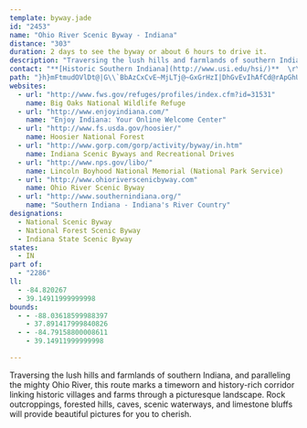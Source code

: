 ```yaml
---
template: byway.jade
id: "2453"
name: "Ohio River Scenic Byway - Indiana"
distance: "303"
duration: 2 days to see the byway or about 6 hours to drive it.
description: "Traversing the lush hills and farmlands of southern Indiana, and paralleling the mighty Ohio River, this route marks a timeworn and history-rich corridor linking historic villages and farms through a picturesque landscape. Rock outcroppings, forested hills, caves, scenic waterways, and limestone bluffs will provide beautiful pictures for you to cherish."
contact: "**[Historic Southern Indiana](http://www.usi.edu/hsi/)**  \r\n 1-800-489-4474 or 812-465-7014  \r\n\r\n"
path: "}h}mFtmudOVlDt@|G\\`BbAzCxCvE~MjLTj@~GxGrHzI|DhGvEvIhAfCd@rApGhUz@nBr@jA|EpCx@N`EVxBdAt@n@rB~Cn@v@rDrCbBFrCEbCd@dOrG|DnC|BhC~AfCx@fBr@pBvAvFNvAF`EGrLGnAOxAlEd@fCj@nEfC|E`DjM|FzD`CpAXlADfDP`IFd@LhBjAdIhG|JlIhAp@rFfAdXnGpHxAlFJ`BA\\KfDuCnCyDxBmF^k@rQeFxJfr@tBnJbDlIxArC~PjXpEvGhEnFnDpDzDbD~I~GtCjCjNdRtF`IjBjDl@lApEpM`A|B|@dBdB|BbCvBjCxAlAd@r]zElFlAlWrHrBz@hDdCxApAjCfDPSh@Q~@DtNjF|@NbAEzBb@x@NpE~AhAqGxEbBh@oCZk@lKq@nCiA|BeBdNuNnLaFtFmCpGqDbNmGbI_DxQ}HxBs@|h@eLdvAe`@|JaDhK_E`LwElA_ArCwDd@y@vGiU|@uB~Ti]~PqVrNwUl]ca@|@{@~ByAhLkGxHcD`HeDlBq@vCu@bO{CbNuA~BC~KXdf@nE`Hd@jm@pAxCZrCj@re@Lx@^xBdBfYbWvCkGxx@nt@jC`D`OzUnUpXbB`BxQrNfZtPdLfH~Q`J|C~@pCd@~BT~CDjG_@nRmDjPgEfFeB~A_AjHgFn^sWhBeB`HmInByCn@sApAuDnB{H|Kka@l@sC^mDHyBC_BoAq_@iAmNcBeNY_DYi^BiGRaJ|Car@ZiKBgKFuCHwCn@uI|@eJxDkVdEiT`FkVpAuFrCmKbCeFvBsC|]yYrEkD|g@gb@xA}AvFwIlBeCtAsAlEgClBe@fFQdBJnOrBf]lGdBv@nHlEfEnCjAdAhJlJbFtFdEfF`C`DnM`SbAjBdDzH~Zzt@xC|GxC~EzKbNjJ~LzHtNlAfBtB~BbBxA~a@r[dAj@r@R|BRdMW~Cd@`JrBfDPbE_@xPuExJeE|O{FlAq@xYiTlJuIfEgCpGmFnPmMfDuA|C}@hASxA?zb@xHlA^~@d@hA`ArAtBh@bBNl@PfDG|c@DbgAwGnf@cFr]cA`EmCxGi@xBU~AOxCDzBXfC~@~FJ`CGfEwA`QB~DbAhPhEjy@r@rJn@tFr@pEnD|OrA|GfEvXt@dLlFx_@b@jBr@rBrDnIx@xBlC`KnDvPr@fCz@~B`ErIxK|XtAfEbErNhFxUh@jDHfFi@bGKvBJtBNhAr@fCbFjOfBpGtD|QtAlIPlBHxCOdaBOpZx@v~@CzCIt@w@rO@x@kAnSQjGAtHt@pb@^zFr@fGt@nEhExO^rBZlCJfCDpCU|OXlGTfBbApEx@`CdArBxNbRxB~C|D|GbJlQlBxCfDlEpMnSfEhHfDzGtB~E|BxGrDhNhAzIlAfGn@~ETfHTvSlBll@R`CdDtPVfCBjDMdB_@`CM`CHxCb@xCvF|R~@lBhCxCxArAbA~AxCzHvBxGxBfFrRr\\z`@`s@Xr@XxANrBPdAb@dArC~EfZlh@|DtHvj@tuAz[vv@fAxAnGrEx@~@lBdF|GlSn@vAfBxBrGbGjPtRvCrBfB~AxCfEnArAvFlDhBvAfFrHrBfDjJtTn@bB~@dEpGrLnAfBxB`GlC`JzJvQhGrOhF`OlAbFzB`Lr@~B~AfEpOhTnF`LtFpM`Kz[vBtIlDzJ^`B^pCb@xBhBnIx@`HbDvR~CxTp@xDdCpL^`D^lGXfSIzLu@~_@i@fDs@tCoBbEiAlDi@`EqFhn@u@|]m@tFiBxJyHzSsEhKaRp^_ClEsDzFyBdCaThUoPnN{@z@gGfImBjBYLi@?cl@gEe@VmA`BsCjCcBhCqGtO}H|ViBlDs@dAyCrD{GxGaNhOuKjO}ElGwDpFgLhOcDhFcApBsCtIaBfJyAzG[~EErGSnH[lDm@xF_CtNaH`i@a@pEg@nH}BbOQpDc@vR_AvPStRLlIGxAk@bLwAzPE`ELxFZ|Lr@`MDfLHpAbCl_@hDrb@rDzYhJtn@|AvMfCnXbBbMvAfMZdF^`LNrAf@hDjD~LpBtLlAhJ`AlJ|AtSxBxe@HzD?dC_@hFO`EMxIUrCi@fE}@pEoEpQgDfLeBlFIj@CbDHhRBpVC|GE`AiBvN_OjrAsB|SoB|U}@zFgH`Se@hCI~FT`DrA`K`Fh\\zDxZRxGEbPDpAX`D|ArKbDjSdAtEbCdIVlB@~Ao@xF?zBH`Ah@xBxAdDt@dE?x@OhCcGtWOdCJxCn@tBt@xArNrQlLxLxJdJxAdBxBnDvBxEnAzDvJhc@b@`BnAlClBpChAbAbBbAjDfA`BFzJAD?NDvDPhB^hDlAdCdBHBpBpBnAlBlAzB~A~ErGpZr@rDl@xE~@hIpH`|@TzHN|LVp^Chy@Fto@FjA^zDtAtEb@hAjLbSr@tAt@rCn@fENvDRbTlW{GvBs@jB]pAExk@Mrw@Y|d@_@bfDkA|jBuAbe@K|}@?fmA}@jo@UtMD`CRdCj@nAf@lC~AnAfArA~AvDzF`e@lu@nDfFzBfCpElDbYvOvExBlEv@fGD`ZEtBIhQoBbAE|B?hCR~QpBvFDfk@_Ad_@^|ZcAtMOlxDqBnH?vBJzCl@zC~@vPfIlAr@|EjEhAlBpOf[lCvEtKjVnSdc@zn@|qA|Pp^vCxF~Sdd@fNdYvXnl@~Spc@lCzFfHhSfBdDbElFdBxCx@`C|ArGlA`Et@pBlCtFbf@p~@hCrE`CzCrD~D|GzGzMxJdAfAbB~B`AjBjCtGrAnDz@bDj@zCt@tKh@zFj@xDfBlIdBxFxNr[pMhWdLpV~@dBlAlAhAj@tAd@`GrAvFfBzInF|IrEjh@hUnEhBlVpHzLfElx@`\\~PbGvm@fSfY|GbHjAlQ~A`Er@lGjB~NzFnDlB|CfC|EpGdZxa@tDtDfDxBbcAvc@dUhJxmBrk@fE~@fHx@zH`@t_@dAlD`@nAVhDrAp^fPpTbHrGvAbUxCvCf@jAmB~GmGds@{m@~QsPbAaA|DoFdAeAxgA}aA~KtQpJ|RbBfErDtKxAdF|CrL|GdZxAnEta@n~@jJpU~Odb@~IpRhJ`W`IbSnEaDjNl]zB~GhAbTIzEuAvNYxD}AfLsAvD_EvNcAzCgGfJgIzOO?iAr@y@PcDWo]yAo@Ua@kAkGzCoKxGkRbKJaEkMYcB\\oAt@_NrLEfGIzA_@vC_@~Ae@rAmAfCgB~BmIlHgHnHyAlB}HrKaHfKaItNyAhFa@fCa@pEGhGFlBX~BpAxGxKb^`GrSDXlA~CLT@BD?~LvYvVxi@dR{OtBpGba@niBpGhUtRrg@xAfDvAxAlIpE|BfB~AfB`CfD`A|Bp@nD@pDi@tF_AfG}BtIyA~D{HhNsBpE[fAiSn}A_@tAqBxD{AxD_D|M{AlIo@|LUvBaFvX_AzHiCbLsBdGg@tBK|DInMQhIC~CNxBxAhHNxAGrIVxEOtEJxFArAO~@cArBq@r@{D`CYn@G`AZp@d@JNC|Au@n@Kr@T^v@Bl@If@e@bBJf@p@l@\\d@HfAYdAU^gBdB_@lAe@lE?r@TbBXn@\\DZKXm@b@yAJMr@]b@AlAXpCJr@LdA`@\\\\d@x@XdFHrDg@vFBp@b@fCfDk@jC?bBTbBb@zClAP?lBt@zA~@|A`BrFvK|@vAnAzAxAhAfEfC~BfBhOrQxAtBh@zATvAxBbTH~CY|KHrB^rDh@|BvCnFj@zATvAV`FZfAXd@|AdBzBlBnJdE`J`Dt@f@fC~BrBlAxAd@~@DnDY`ABzB`AvDlChRtTzPhP`ObMz@dAhDtG`CjH`AtB~^fm@x@~Ar@tCX~Cc@zZ_@vw@DlAXfD~AlI`EpOvA|CpAzBr@pAlBxBdA`CrRnm@rErMfCfGnBdEz@vA~BbC~BtBt@dAhBpExAtFlBzKnAhFlFxQv@hBtBpCzItHvAv@xJlDpD`CxA~AnBzCpA~CpAdGbDx[b@xId@vPb@~DnAhId@pFb@hBx@lCx@~E^lDbBrHn@rGfDzd@X`CnAjHhBnI`HtWpGbWTbBL~BNxK`@lFf@rBx@rA`AdAh@XlA`@xB^xB`AlAdAhFrGrBpBrBx@fEl@hDxArAzArAdEZl@vDzEt@vBVfB?dBiAzGCxBdA|VX~BpEfP~B`K`@zCGnBmA~IQdCC~@h@|PFxDCfGj@|OYlb@uAzSi@`C_@hAo@bAcAhA{HvG}E~E}@jBw@fCsAlEk@fCKjA?lBf@|Ol@dC~BzFr@~CPrDOrI]rCi@hB{DlI}AfCuAxAgAj@{@VsAx@}@lB_CnGiAfEMdFWxk@sICGxJe@tHSpAmAvFi@~Ae@dAcEzH}ApBsGlFkJzDc@XoAbBg@xAiB`VmAlN_BfMeBnI[pCm@pZYtE{@xDaEnL_CzHgDzHmB|CcAfAwB~AiLhEiAt@eArA}@tBsAlHg@fBqAdCcArAiDdEiF`FiAfBcArCiErPaBbFwWzg@y@dBeAxC}@`Fu@rF{I|_AaFfe@QlDDlP~BvWl@tCn@pBhAzBhAxApBdBfKzG~A~Bh@lCNxFBrGYvMN`AZtAv@lBnChDnA~Bn@dB\\dB\\fH`@rCfEjRd@rAbApBbAhAbA|@fJrFzAlAr@`Ar@|Ah@tCN~A@vBUvDg@|C{ArGk@fEEfG`@nN?tAO~Bi@~CUv@qHlRs@xBg@jDGxBH`Ch@rChA|C~@|AxAdBxAjAjGlDtBdBjA`BdApCfC|Kj@~CNlANxD?|Lh@dFzA~E`CzFl@nC@jBIfASdAq@~AiAjA}BxAiAhAu@vAa@rAWxC?bVRtCd@~Bt@rBhC~E|@lAx@v@tKnIdB`Bx@~Ab@|BJfBOfCOt@sAdD_HfN}@xCc@rCMdBAbDNjDfEjVh@vBbIbNvBlCz@v@`Bz@dA^pKdBbDEpCm@dRaJ~C}@tAS`BKfDAtNxArBf@bCvAbFhG`A~An@~AbDhJXpAz@|Gd@vBfEtKjAlBbK`KfMzHxD|AbQzDvDlBrB`CfFvJtAtDh@~BRxB~Bxv@FvDMrDOnAmEn[i@lCy@rByAlBoBpAgA^mHxA}CfBu@j@mB~BcAlByArD_@fBa@zCgAnMs@dDmBlG[xBO~AEfBBtKg@rEaAzDw@|AcB`CsDjDiBnAi@\\iBj@mDb@sBh@gAf@yAlAmAfBe@dAkCtIc@pC?tEZ~PL`BbB`NHtB?lB}@pe@BdANdAd@lAj@`A|_@p\\bA~AZfBF~ACnUR`BnBlJJrAK~ASdAqHdY_@z@cJrNc@dAYrBy@`LgF|SQxA@rAXxAh@`AlFjEd@z@RvAj@hK\\~Ah@p@n@XnALzJWzEJj@Xh@x@T|@CbBa@nAi@l@k@XuFrAuAr@uEfCoA~@{@fAi@xAmSzs@QvC]vz@OrBy@zCaJvWmDlSUr@m@z@a@XkEvAm@^eG`FiAjB{AnEyB`MO~A?z@^~BhBlFVrANrDYxE_@dD_AbDcA|AiDrD}@~Ak@nBSdAOdBEdBJzHEhBs@xDyApEwAbEq@xAiAlAmE|D}G|Js@pB_ArJSt@iBjEs@h@k@Vi@?mC[y@Hy@^wIzG_NlNdL`ArAd@n@b@p@z@j@pAZlB@dAWzD?`CT~Ar@fBr@|@~BfBrFxAp@\\dKtGjClAhA\\hBZhBJbCEfBQpBa@`CeAlDmC~@aAzA}BzC{GhAsAhA_@vBQxBp@pQzJfClAtAb@hANrBHdM_@bC`@hAj@|OzK~Az@dBh@|AXnCRdU~@|AZlAb@tAt@tIxH|AfA|CjB|HlD|AdA|EhFnAvBlErIhChHpFtTjMbj@nA|CtAhCzCrCnCjAbDf@x@Bfj@EzGWpIeA~f@wLxLmC~b@sHlDQnAHhANzBv@bCpAfa@zW~AbBbAjBd@tA^pBh@|Ib@~C~@rD|FrLbBfCxBlCvJzHdGzD~CvA~QbEnEdCdNlJnClArD^hBEpGaAzbBcZhEYjKLvFM~@SvB}@dCmBfB{BdA_Ch@gBh@eEDsA?e^Ee@?sADYX{@bAkBpA_Eb@s@r@m@lF_Bf@Wn@y@z@iB`@qAjAmFd@yFDaGR_B^_A|C{FRu@^aLbBmTlAaGtCgHl@mBJKHJJxFb@j@dE@xJYtBe@r@[TWfDgHl@m@dAKx@Xf@x@Pz@j@lI\\v@z@d@l@?|Bq@je@Pj@RP^v@`GJp@^t@vFfE|BpCxDhDj@m@zCmGp@cEfDaIl@eAj@_AhA_AvBs@dPQfED~A^lExBjAZvQT|i@L^DHLElp@H`BTv@Xf@~@R|m@?~@V\\l@|F`v@lBbMxCnMNfANv]KzB?~@r@jDd@dA`NtH`FrAbGp@b@^vBhGZh@l@TbN~BtIrDrCz@fDBdB`@bBbA|BlBhDhAfC|AnAd@fDZbHxA`UlAZVTfAR|At@|Db@~@rBbBr@~@dBbEfEpI~@fAXLn@Ln_Ag@rn@Q``CGbGmAdNkDjG_@bC?xBJfFj@nA`@t@j@f@j@zCtG~C`F~@rApAvAbAr@rDrAbDf@~IjBnALd@ApDc@hEsArRwHbAy@dBoBbAs@dNoGrCsB`GmDvImGvI{FpAcAzCgDdPcMbBeAlB_@xAPnAf@rY|R`Cp@tPrCl@XfDdChWdUdCjA|ARbCAnHiAdGi@zFKlJFRj@mBvQ{@xF}B~Fu@lA}DtEs@jA_@pAmCrOuAlMo@fDeEtOOx@GdA]|YCzIOlEeAtNDfKs@bFh@jIu@hPH`Fn@`E?xBKj@g@d@Y?_@KsDyBsA[cBReDz@g@^a@j@k@x@{BdF}@`AiDtB{Ap@iEXq@PiBlAi@j@gElHYx@e@dB}A|KA`DZlLnAd\\pDjZNrDDdAKjBmAhQHpP^lKhCbZ|F~S\\jBtA|Wr@`FhAxCTlAf@rG|@xIbBvHvAjEX~AHzCNdARr@d@l@xAhAdAbCbA~HXz@hA`GZpIUlF}AfHkAfDa@fBw@x@{Ax@]RwB^qBbAs@r@gA`Bi@lAUrBIlFYxBE~BHzA@fNOdJNt_@x@v@pGtCh@h@t@`BVdAL`Bl@~BpBfC`Ad@nKzA~Bh@l@r@z@`ER`@d@d@vBdAfDpEzAt@zFdBLLlAfFe@hOh@dCTlCi@`DoBrGOjAS`JtH?x@LnRfQvH|HzBdBhAr@`HjBrBdAx@R`De@~A?lARhDbBv@LtBK|CkA~BBRFx@fI@rA{@hUC~EHzC~C~]FxCJdANd@Xr@hBlCzCrAnBfA`A|@jElE|DhFhDxJh@xBfBbKf@lB\\d@z@p@f@l@jA~Cf@r@`KfMlFhInN`WlCvEr@~ApKnRlF`Mj@~A~@tDX~BDpFo@pR_@dGiBhRoAnGeAlDuDnIkMrRgL`MgE`F}CbF}GrMmDzFmBxBcF`FaWlVqPbNy@^yNnEoB~As@vAaBzEgAjC}AfC_BlBgG`GyAlB{C`FiB|BkBzAsAv@mGrBqB`@oDdAyC`@wBDsM{AuEIyCj@uBr@iAn@wB|AeOlR}SbUgClBkAp@}@`@cDr@cBPmqBECr_@mHAgHLoB^mAf@sGbDwEnBgFfAcHZeJFoBLmBJiEx@}g@zOwBlAu@r@oA|AcBbD}@xCuB|O}AfJsE`UwArE}KvYmDbKqJd^sB~GgHvOoKhVoO~YiBxEcDlKu@xCs@~DIxAG`Ej@dYEfHe@nHaEnd@ObF^ttBAn]BpPNdBfAfG~@lDzLj]|@pBdDfD|BrAhRnE`F~BrCjCbEfFpJ`LlD`FnBtBhMxIlB~At@x@zNhTxBxB~KfJx@x@nBnCx@dB\\dAnClL~@zChArCjFfKnElF`J|G`DpCtB`DrA~CbB`GnArG`Jj{@|AtIjBvI|@tCbAlB~AlBt@j@zOzGdAj@~BpBhBtBjH`LpAxCnGpQd@`CbC~PTrDVzH~@nInJth@dFfPhBzHtI`v@hAhLh@~KNrb@RhHp@pGlBdNx@dEfAfE|A`FnKtXdCrEjDzElb@fh@vCxB|@XbADnc@XhB^hAl@rA|Ab@r@b@lAd@`CDbQXvE~@lGbGdV`F`OvEfOvBjIzC`OfBlK`BlIdG|XxBfJfCpI`Nva@xAfEx@fB`DxFdC~CjItL~Srb@jC`GzP~a@rEfKpHhMjHfJrHrHdJ`IxDpClFnC|GfCzFjBnFdA~IfAtCLtC?@xAEnWI~Di@xB_CzFyEbK_@lAc@dDI~CChT_A~i@OnDi@fHiChQmA~F_CnJgDbJsAbFcGlb@mBhH}IbZs@fDYlCErG?p]OnPShw@?zQb@vMe@pe@Ip{@_@j_AiBjhBMfj@rBb{@y@bxCN`FRjBd@fC|CrLd@hCn@vFVzENxjBMhJ[jE_@jCi@nC}@rDy@~B_BhD_A~AiT|ZaF~G{JvNuB|DcBrDiA`D{Kx^wFvScWd|@yq@lvBwAzE{B~KiAhJi@rG_AbZNnMi@`TYvv@EnDc@rJiAtK_BzI_Qfw@iAvIi@dHWfFKzL_@tjAHfE`@jIvC~VX`EYjFGdFSzDiD~^OxCZbMNdB~@lGHtGI~Dq@zEgAxDcSve@bAtBX~@PtCAxD_@dGs@`Eo@zBwFzNuF|TKv@}@|KkD`TuAfIgBlI_AfE{CrKsGrXmB`Jq@pBgAdAO`@OdBAzB]xDcFnXmAfGU`@o@`@gC|@oAr@aFrGk@`B]|BkAj[StAwCnM_@rCyBvV{AbTeApIuD~U}Evd@wD~VKVEh@GdBAlB?x@F^?xTtKE`AL`Ad@l@f@^b@nBzC`ErI~@nC~@lF\\jFDhc@JlGh@fI`A|GlAvFzAxEf[|x@bEtLhDtLlBpIvAvHLb@|AtJlBbPhAhOn@bRL`J@~EQpOkClw@?rDHnFh@fI~@xGtOhs@lA~GThBb@jGJfF?zDOzE[vEi@tEy@lE}@rDic@buAcC|FaBnCoMbPoCrEaBpDgFnPi@xAcCtEoDxE}BrB_aA|x@uB`AsCh@cADmGWwBR{@RgDjBa]bW}CfC_ClDcBzCgDvIo@n@iA\\yPM[?_@?_@?c@??d@CnB?~AA`BCzAE`ECtCFdAMpY^fd@M~c@g@tQ]xXRxFnBfPRlFS~v@[rb@J|Fh@~Kb@lFnClW`Fbd@t@dGdb@xcCpDtVzL~bAnFbb@v@nDxAjEbB`D|BxCnCzBtq@dg@lEzDrDrDvCpDbEtF~EzIfJpR|FdO~Tpq@nArG\\zCThED|DOxu@D|HXfOxAzi@HzO_AfjDYpdCyAl`He@xnA?tTPnDl@vFrL`n@lPxbA^n@zIpj@|YpfBnRflAhAfIR`DThGBbDSzHiD`k@m@bS[`iARp`ADjFId_@Ann@JblEWtHu@nGiAxF_BzEsCrF_gAjzAiAbB}ArC}@`Cu@tCs@bEOnBI~CADABAT?rA?`@@X?JDLFxIbAlfA"
websites: 
  - url: "http://www.fws.gov/refuges/profiles/index.cfm?id=31531"
    name: Big Oaks National Wildlife Refuge
  - url: "http://www.enjoyindiana.com/"
    name: "Enjoy Indiana: Your Online Welcome Center"
  - url: "http://www.fs.usda.gov/hoosier/"
    name: Hoosier National Forest
  - url: "http://www.gorp.com/gorp/activity/byway/in.htm"
    name: Indiana Scenic Byways and Recreational Drives
  - url: "http://www.nps.gov/libo/"
    name: Lincoln Boyhood National Memorial (National Park Service)
  - url: "http://www.ohioriverscenicbyway.com"
    name: Ohio River Scenic Byway
  - url: "http://www.southernindiana.org/"
    name: "Southern Indiana - Indiana's River Country"
designations: 
  - National Scenic Byway
  - National Forest Scenic Byway
  - Indiana State Scenic Byway
states: 
  - IN
part of: 
  - "2286"
ll: 
  - -84.820267
  - 39.14911999999998
bounds: 
  - - -88.03618599988397
    - 37.891417999840826
  - - -84.79158800008611
    - 39.14911999999998

---
```


Traversing the lush hills and farmlands of southern Indiana, and paralleling the mighty Ohio River, this route marks a timeworn and history-rich corridor linking historic villages and farms through a picturesque landscape. Rock outcroppings, forested hills, caves, scenic waterways, and limestone bluffs will provide beautiful pictures for you to cherish.